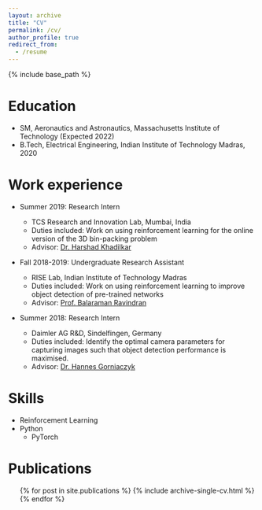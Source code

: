 ```yaml
---
layout: archive
title: "CV"
permalink: /cv/
author_profile: true
redirect_from:
  - /resume
---
```


{% include base_path %}

Education
======
* SM, Aeronautics and Astronautics, Massachusetts Institute of Technology (Expected 2022)
* B.Tech, Electrical Engineering, Indian Institute of Technology Madras, 2020

Work experience
======
* Summer 2019: Research Intern
  * TCS Research and Innovation Lab, Mumbai, India
  * Duties included: Work on using reinforcement learning for the online version of the 3D bin-packing problem 
  * Advisor: [Dr. Harshad Khadilkar](https://sites.google.com/view/harshad/home)

* Fall 2018-2019: Undergraduate Research Assistant
  * RISE Lab, Indian Institute of Technology Madras
  * Duties included: Work on using reinforcement learning to improve object detection of pre-trained networks
  * Advisor: [Prof. Balaraman Ravindran](https://www.cse.iitm.ac.in/~ravi/)

* Summer 2018: Research Intern
  * Daimler AG R&D, Sindelfingen, Germany
  * Duties included: Identify the optimal camera parameters for capturing images such that object detection performance is maximised.
  * Advisor: [Dr. Hannes Gorniaczyk](https://de.linkedin.com/in/gorniaczyk)

  
Skills
======
* Reinforcement Learning
* Python
  * PyTorch

Publications
======
  <ul>{% for post in site.publications %}
    {% include archive-single-cv.html %}
  {% endfor %}</ul>
  
